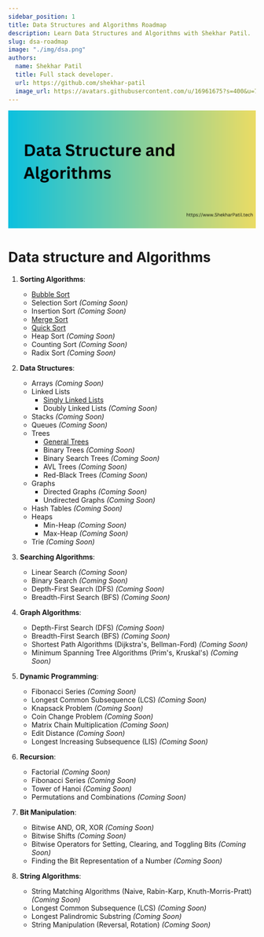```yaml
---
sidebar_position: 1
title: Data Structures and Algorithms Roadmap
description: Learn Data Structures and Algorithms with Shekhar Patil. 
slug: dsa-roadmap
image: "./img/dsa.png"
authors:
  name: Shekhar Patil
  title: Full stack developer.
  url: https://github.com/shekhar-patil
  image_url: https://avatars.githubusercontent.com/u/16961675?s=400&u=70e54719e239d1148c24bc8661a72ee9e59f420d&v=4
---
```


![Data structures and Algorithms](img/dsa.png)

# Data structure and Algorithms

1. **Sorting Algorithms**:
   - [Bubble Sort](sorting-algorithms/bubble-sort)
   - Selection Sort *(Coming Soon)*
   - Insertion Sort *(Coming Soon)*
   - [Merge Sort](sorting-algorithms/merge-sort)
   - [Quick Sort](sorting-algorithms/quick-sort)
   - Heap Sort *(Coming Soon)*
   - Counting Sort *(Coming Soon)*
   - Radix Sort *(Coming Soon)*

2. **Data Structures**:
   - Arrays *(Coming Soon)*
   - Linked Lists 
      - [Singly Linked Lists](data-structures/linked-list/singly-linked-list)
      - Doubly Linked Lists *(Coming Soon)*
   - Stacks *(Coming Soon)*
   - Queues *(Coming Soon)*
   - Trees 
      - [General Trees](data-structures/tree/general-tree)
      - Binary Trees *(Coming Soon)*
      - Binary Search Trees *(Coming Soon)*
      - AVL Trees *(Coming Soon)*
      - Red-Black Trees *(Coming Soon)*
   - Graphs 
      - Directed Graphs *(Coming Soon)*
      - Undirected Graphs *(Coming Soon)*
   - Hash Tables *(Coming Soon)*
   - Heaps 
      - Min-Heap *(Coming Soon)*
      - Max-Heap *(Coming Soon)*
   - Trie *(Coming Soon)*

3. **Searching Algorithms**:
   - Linear Search *(Coming Soon)*
   - Binary Search *(Coming Soon)*
   - Depth-First Search (DFS) *(Coming Soon)*
   - Breadth-First Search (BFS) *(Coming Soon)*

4. **Graph Algorithms**:
   - Depth-First Search (DFS) *(Coming Soon)*
   - Breadth-First Search (BFS) *(Coming Soon)*
   - Shortest Path Algorithms (Dijkstra's, Bellman-Ford) *(Coming Soon)*
   - Minimum Spanning Tree Algorithms (Prim's, Kruskal's) *(Coming Soon)*

5. **Dynamic Programming**:
   - Fibonacci Series *(Coming Soon)*
   - Longest Common Subsequence (LCS) *(Coming Soon)*
   - Knapsack Problem *(Coming Soon)*
   - Coin Change Problem *(Coming Soon)*
   - Matrix Chain Multiplication *(Coming Soon)*
   - Edit Distance *(Coming Soon)*
   - Longest Increasing Subsequence (LIS) *(Coming Soon)*

6. **Recursion**:
   - Factorial *(Coming Soon)*
   - Fibonacci Series *(Coming Soon)*
   - Tower of Hanoi *(Coming Soon)*
   - Permutations and Combinations *(Coming Soon)*

7. **Bit Manipulation**:
   - Bitwise AND, OR, XOR *(Coming Soon)*
   - Bitwise Shifts *(Coming Soon)*
   - Bitwise Operators for Setting, Clearing, and Toggling Bits *(Coming Soon)*
   - Finding the Bit Representation of a Number *(Coming Soon)*

8. **String Algorithms**:
   - String Matching Algorithms (Naive, Rabin-Karp, Knuth-Morris-Pratt) *(Coming Soon)*
   - Longest Common Subsequence (LCS) *(Coming Soon)*
   - Longest Palindromic Substring *(Coming Soon)*
   - String Manipulation (Reversal, Rotation) *(Coming Soon)*
